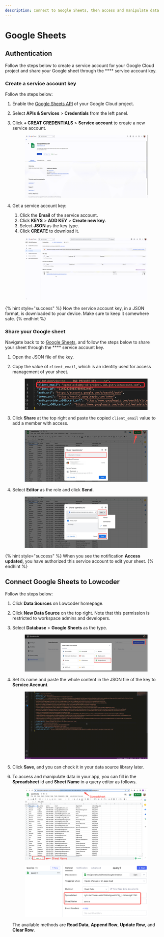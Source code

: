 ```yaml
---
description: Connect to Google Sheets, then access and manipulate data in Lowcoder.
---
```


# Google Sheets

## Authentication

Follow the steps below to create a service account for your Google Cloud project and share your Google sheet through the **** service account key.

### Create a service account key

Follow the steps below:

1. Enable the [Google Sheets API](https://console.cloud.google.com/apis/library/sheets.googleapis.com) of your Google Cloud project.
2. Select **APIs & Services** > **Credentials** from the left panel.
3.  Click **+ CREAT CREDENTIALS** > **Service account** to create a new service account.

    <figure><img src="../../.gitbook/assets/Google-sheets-account.gif" alt=""><figcaption></figcaption></figure>
4.  Get a service account key:

    1. Click the **Email** of the service account.
    2. Click **KEYS** > **ADD KEY** > **Create new key**.
    3. Select **JSON** as the key type.&#x20;
    4. Click **CREATE** to download it.

    <figure><img src="../../.gitbook/assets/Google-sheets-key.gif" alt=""><figcaption></figcaption></figure>

{% hint style="success" %}
Now the service account key, in a JSON format, is downloaded to your device. Make sure to keep it somewhere safe.
{% endhint %}

### Share your Google sheet

Navigate back to to [Google Sheets](https://docs.google.com/spreadsheets), and follow the steps below to share your sheet through the **** service account key.

1. Open the JSON file of the key.
2.  Copy the value of `client_email`, which is an identity used for access management of your sheet.

    <figure><img src="../../.gitbook/assets/Google-sheets-key-client-email.jpeg" alt=""><figcaption></figcaption></figure>
3.  Click **Share** at the top right and paste the copied `client_email` value to add a member with access.

    <figure><img src="../../.gitbook/assets/Google-sheets-share.jpg" alt=""><figcaption></figcaption></figure>
4.  Select **Editor** as the role and click **Send**.

    <figure><img src="../../.gitbook/assets/Google-sheets-send.jpg" alt=""><figcaption></figcaption></figure>

{% hint style="success" %}
When you see the notification **Access updated**, you have authorized this service account to edit your sheet.
{% endhint %}

## Connect Google Sheets to Lowcoder

Follow the steps below:

1. Click **Data Sources** on Lowcoder homepage.
2. Click **New Data Source** on the top right. Note that this permission is restricted to workspace admins and developers.
3.  Select **Database** > **Google Sheets** as the type.

    <figure><img src="../../.gitbook/assets/image (5).png" alt=""><figcaption></figcaption></figure>
4.  Set its name and paste the whole content in the JSON flie of the key to **Service Account**.

    <figure><img src="../../.gitbook/assets/20221117160329.gif" alt=""><figcaption></figcaption></figure>
5. Click **Save**, and you can check it in your data source library later.
6.  To access and manipulate data in your app, you can fill in the **Spreadsheet** id and **Sheet Name** in a query editor as follows.

    <figure><img src="../../.gitbook/assets/image (31).png" alt=""><figcaption></figcaption></figure>



    <figure><img src="../../.gitbook/assets/image (13).png" alt=""><figcaption></figcaption></figure>

    &#x20;The available methods are **Read Data**, **Append Row**, **Update Row**, and **Clear Row**.
